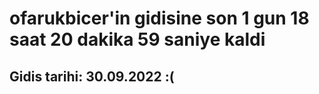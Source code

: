 # ofarukbicer'in gidisine son 1 gun 18 saat 20 dakika 59 saniye kaldi

## Gidis tarihi: 30.09.2022 :(